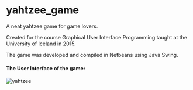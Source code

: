 # yahtzee_game
A neat yahtzee game for game lovers.

Created for the course Graphical User Interface Programming taught at the University of Iceland in 2015. 

The game was developed and compiled in Netbeans using Java Swing. 

#### The User Interface of the game:
![yahtzee](https://cloud.githubusercontent.com/assets/11439918/12854409/88b0a4c4-cc31-11e5-8e00-2777b6da74ba.jpg)



